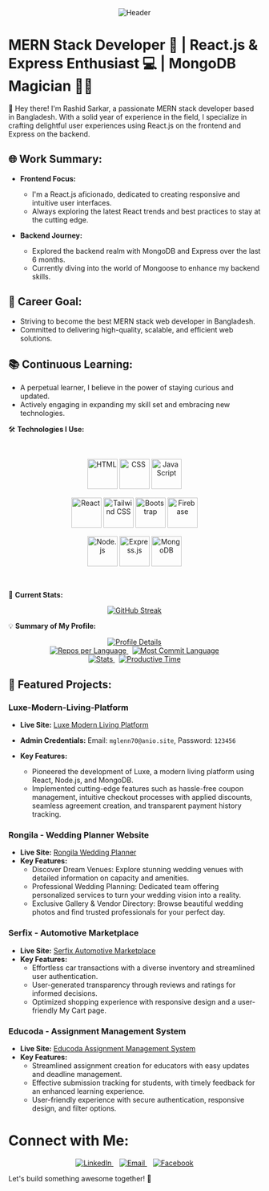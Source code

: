 <div align="center">
  <img src="./images/github-header-image (2).png" alt="Header">
</div>

# MERN Stack Developer 🚀 | React.js & Express Enthusiast 💻 | MongoDB Magician 🧙‍♂️

👋 Hey there! I'm Rashid Sarkar, a passionate MERN stack developer based in Bangladesh.
With a solid year of experience in the field, I specialize in crafting delightful user experiences using React.js on the frontend and Express on the backend.

## 🌐 Work Summary:

- **Frontend Focus:**

  - I'm a React.js aficionado, dedicated to creating responsive and intuitive user interfaces.
  - Always exploring the latest React trends and best practices to stay at the cutting edge.

- **Backend Journey:**
  - Explored the backend realm with MongoDB and Express over the last 6 months.
  - Currently diving into the world of Mongoose to enhance my backend skills.

## 🚀 Career Goal:

- Striving to become the best MERN stack web developer in Bangladesh.
- Committed to delivering high-quality, scalable, and efficient web solutions.

## 📚 Continuous Learning:

- A perpetual learner, I believe in the power of staying curious and updated.
- Actively engaging in expanding my skill set and embracing new technologies.

<!-- Add more sections or details as needed -->

🛠️ **Technologies I Use:**

<br>
<p align="center">
  <img src="./images/HTML.svg" alt="HTML" width="60"/>
  <img src="./images/CSS.svg" alt="CSS" width="60"/>
  <img src="./images/JavaScript.svg" alt="JavaScript" width="60"/>
</p>

<p align="center">
  <img src="./images/React-Dark.svg" alt="React" width="60"/>
  <img src="./images/TailwindCSS-Dark.svg" alt="Tailwind CSS" width="60"/>
  <img src="./images/Bootstrap.svg" alt="Bootstrap" width="60"/>
  <img src="./images/Firebase-Dark.svg" alt="Firebase" width="60"/>
</p>

<p align="center">
  <img src="./images/NodeJS-Dark.svg" alt="Node.js" width="60"/>
  <img src="./images/ExpressJS-Dark.svg" alt="Express.js" width="60"/>
  <img src="./images/MongoDB.svg" alt="MongoDB" width="60"/>
</p>
<br/>

💼 **Current Stats:**

<!-- <div  align="center">
  <img src="https://github-readme-streak-stats.herokuapp.com/?user=rashidsarkar&theme=onedark&hide_border=true" alt="GitHub Streak" />
</div> -->

<div align="center">
  <a href="https://git.io/streak-stats">
    <img src="https://github-readme-streak-stats.herokuapp.com?user=rashidsarkar&theme=prussian" alt="GitHub Streak"/>
  </a>
</div>

💡 **Summary of My Profile:**

<div align="center">
  <a href="https://github.com/vn7n24fzkq/github-profile-summary-cards">
    <img src="https://raw.githubusercontent.com/rashidsarkar/rashidsarkar/master/profile-summary-card-output/discord_old_blurple/0-profile-details.svg" alt="Profile Details"/>
  </a>
  <br/>
  <a href="https://github.com/vn7n24fzkq/github-profile-summary-cards">
    <img src="https://raw.githubusercontent.com/rashidsarkar/rashidsarkar/master/profile-summary-card-output/discord_old_blurple/1-repos-per-language.svg" alt="Repos per Language"/>
  </a>
  &nbsp;
  <a href="https://github.com/vn7n24fzkq/github-profile-summary-cards">
    <img src="https://raw.githubusercontent.com/rashidsarkar/rashidsarkar/master/profile-summary-card-output/discord_old_blurple/2-most-commit-language.svg" alt="Most Commit Language"/>
  </a>
  <br/>
  <a href="https://github.com/vn7n24fzkq/github-profile-summary-cards">
    <img src="https://raw.githubusercontent.com/rashidsarkar/rashidsarkar/master/profile-summary-card-output/discord_old_blurple/3-stats.svg" alt="Stats"/>
  </a>
  &nbsp;
  <a href="https://github.com/vn7n24fzkq/github-profile-summary-cards">
    <img src="https://raw.githubusercontent.com/rashidsarkar/rashidsarkar/master/profile-summary-card-output/discord_old_blurple/4-productive-time.svg" alt="Productive Time"/>
  </a>
</div>

<!-- - Contribution Calendar: -->

<!-- project -->

## 🚀 Featured Projects:

### Luxe-Modern-Living-Platform

- **Live Site:** [Luxe Modern Living Platform](https://stellar-malasada-952ea2.netlify.app)
- **Admin Credentials:** Email: `mglenn70@anio.site`, Password: `123456`
- **Key Features:**

  - Pioneered the development of Luxe, a modern living platform using React, Node.js, and MongoDB.
  - Implemented cutting-edge features such as hassle-free coupon management, intuitive checkout processes with applied discounts, seamless agreement creation, and transparent payment history tracking.

### Rongila - Wedding Planner Website

- **Live Site:** [Rongila Wedding Planner](#)
- **Key Features:**
  - Discover Dream Venues: Explore stunning wedding venues with detailed information on capacity and amenities.
  - Professional Wedding Planning: Dedicated team offering personalized services to turn your wedding vision into a reality.
  - Exclusive Gallery & Vendor Directory: Browse beautiful wedding photos and find trusted professionals for your perfect day.

### Serfix - Automotive Marketplace

- **Live Site:** [Serfix Automotive Marketplace](https://sunny-klepon-b6a36d.netlify.app)
- **Key Features:**
  - Effortless car transactions with a diverse inventory and streamlined user authentication.
  - User-generated transparency through reviews and ratings for informed decisions.
  - Optimized shopping experience with responsive design and a user-friendly My Cart page.

### Educoda - Assignment Management System

- **Live Site:** [Educoda Assignment Management System](https://fanciful-dango-1d1745.netlify.app)
- **Key Features:**
  - Streamlined assignment creation for educators with easy updates and deadline management.
  - Effective submission tracking for students, with timely feedback for an enhanced learning experience.
  - User-friendly experience with secure authentication, responsive design, and filter options.

<!-- project -->

# Connect with Me:

<p align="center">
  <a href="https://www.linkedin.com/in/rashidsarkar/" target="_blank">
    <img src="https://img.icons8.com/color/96/000000/linkedin-circled.png" alt="LinkedIn"/>
  </a>
  &nbsp;&nbsp;
  <a href="mailto:rashidrock1234@gmail.com" target="_blank">
    <img src="https://img.icons8.com/color/96/000000/email.png" alt="Email"/>
  </a>
  &nbsp;&nbsp;
  <a href="https://www.facebook.com/RongilaRashid" target="_blank">
    <img src="https://img.icons8.com/color/96/000000/facebook-circled.png" alt="Facebook"/>
  </a>
</p>

Let's build something awesome together! 💬
